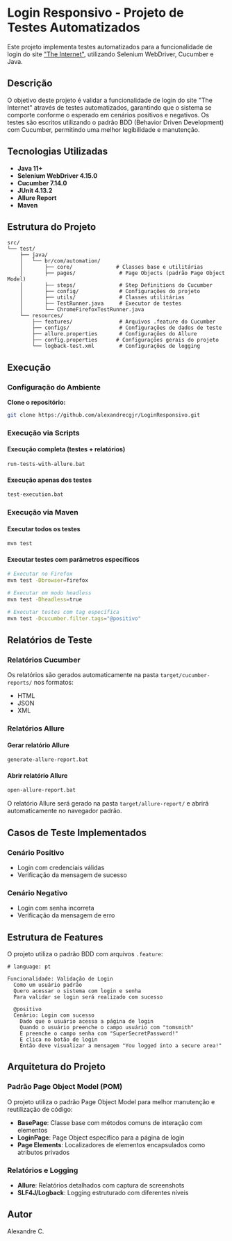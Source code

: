# Login Responsivo - Projeto de Testes Automatizados

Este projeto implementa testes automatizados para a funcionalidade de login do site ["The Internet"](https://the-internet.herokuapp.com/login), utilizando Selenium WebDriver, Cucumber e Java.

##  Descrição

O objetivo deste projeto é validar a funcionalidade de login do site "The Internet" através de testes automatizados, garantindo que o sistema se comporte conforme o esperado em cenários positivos e negativos. Os testes são escritos utilizando o padrão BDD (Behavior Driven Development) com Cucumber, permitindo uma melhor legibilidade e manutenção.


##  Tecnologias Utilizadas

- **Java 11+** 
- **Selenium WebDriver 4.15.0** 
- **Cucumber 7.14.0** 
- **JUnit 4.13.2** 
- **Allure Report**
- **Maven** 

##  Estrutura do Projeto

```
src/
└── test/
    ├── java/
    │   └── br/com/automation/
    │       ├── core/              # Classes base e utilitárias
    │       ├── pages/              # Page Objects (padrão Page Object Model)
    │       ├── steps/              # Step Definitions do Cucumber
    │       ├── config/             # Configurações do projeto
    │       ├── utils/              # Classes utilitárias
    │       ├── TestRunner.java     # Executor de testes
    │       └── ChromeFirefoxTestRunner.java
    └── resources/
        ├── features/               # Arquivos .feature do Cucumber
        ├── configs/                # Configurações de dados de teste
        ├── allure.properties       # Configurações do Allure
        ├── config.properties      # Configurações gerais do projeto
        └── logback-test.xml        # Configurações de logging
```

##  Execução

### Configuração do Ambiente

**Clone o repositório:**
```bash
git clone https://github.com/alexandrecgjr/LoginResponsivo.git
```

### Execução via Scripts

#### Execução completa (testes + relatórios)
```bash
run-tests-with-allure.bat
```

#### Execução apenas dos testes
```bash
test-execution.bat
```

### Execução via Maven

#### Executar todos os testes
```bash
mvn test
```

#### Executar testes com parâmetros específicos
```bash
# Executar no Firefox
mvn test -Dbrowser=firefox

# Executar em modo headless
mvn test -Dheadless=true

# Executar testes com tag específica
mvn test -Dcucumber.filter.tags="@positivo"
```

##  Relatórios de Teste

### Relatórios Cucumber
Os relatórios são gerados automaticamente na pasta `target/cucumber-reports/` nos formatos:
- HTML
- JSON
- XML

### Relatórios Allure

#### Gerar relatório Allure
```bash
generate-allure-report.bat
```

#### Abrir relatório Allure
```bash
open-allure-report.bat
```

O relatório Allure será gerado na pasta `target/allure-report/` e abrirá automaticamente no navegador padrão.



##  Casos de Teste Implementados

### Cenário Positivo
- Login com credenciais válidas
- Verificação da mensagem de sucesso

### Cenário Negativo
- Login com senha incorreta
- Verificação da mensagem de erro

##  Estrutura de Features

O projeto utiliza o padrão BDD com arquivos `.feature`:

```gherkin
# language: pt

Funcionalidade: Validação de Login
  Como um usuário padrão
  Quero acessar o sistema com login e senha
  Para validar se login será realizado com sucesso

  @positivo
  Cenário: Login com sucesso
    Dado que o usuário acessa a página de login
    Quando o usuário preenche o campo usuário com "tomsmith"
    E preenche o campo senha com "SuperSecretPassword!"
    E clica no botão de login
    Então deve visualizar a mensagem "You logged into a secure area!"
```

##  Arquitetura do Projeto

### Padrão Page Object Model (POM)
O projeto utiliza o padrão Page Object Model para melhor manutenção e reutilização de código:

- **BasePage**: Classe base com métodos comuns de interação com elementos
- **LoginPage**: Page Object específico para a página de login
- **Page Elements**: Localizadores de elementos encapsulados como atributos privados



### Relatórios e Logging
- **Allure**: Relatórios detalhados com captura de screenshots
- **SLF4J/Logback**: Logging estruturado com diferentes níveis

##  Autor

Alexandre C.
